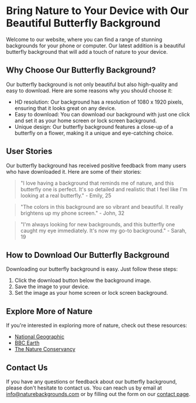 <!--font:Raleway-->

# Bring Nature to Your Device with Our Beautiful Butterfly Background

Welcome to our website, where you can find a range of stunning backgrounds for your phone or computer. Our latest addition is a beautiful butterfly background that will add a touch of nature to your device.

## Why Choose Our Butterfly Background?

Our butterfly background is not only beautiful but also high-quality and easy to download. Here are some reasons why you should choose it:

- HD resolution: Our background has a resolution of 1080 x 1920 pixels, ensuring that it looks great on any device.
- Easy to download: You can download our background with just one click and set it as your home screen or lock screen background.
- Unique design: Our butterfly background features a close-up of a butterfly on a flower, making it a unique and eye-catching choice.

## User Stories

Our butterfly background has received positive feedback from many users who have downloaded it. Here are some of their stories:

> "I love having a background that reminds me of nature, and this butterfly one is perfect. It's so detailed and realistic that I feel like I'm looking at a real butterfly." - Emily, 25

> "The colors in this background are so vibrant and beautiful. It really brightens up my phone screen." - John, 32

> "I'm always looking for new backgrounds, and this butterfly one caught my eye immediately. It's now my go-to background." - Sarah, 19

## How to Download Our Butterfly Background

Downloading our butterfly background is easy. Just follow these steps:

1. Click the download button below the background image.
2. Save the image to your device.
3. Set the image as your home screen or lock screen background.

## Explore More of Nature

If you're interested in exploring more of nature, check out these resources:

- [National Geographic](#)
- [BBC Earth](#)
- [The Nature Conservancy](#)

## Contact Us

If you have any questions or feedback about our butterfly background, please don't hesitate to contact us. You can reach us by email at info@naturebackgrounds.com or by filling out the form on our [contact page](#contact).

<!--

Write me content for website with wallpaper which alt text is:

"A close-up of a butterfly on a flower"

The name/title of the page should not be 1:1 copy of the alt text but rather a real content of the website which is using this wallpaper.

- Use markdown format 
- Start with heading
- Heading should be short and concise
- The content should look like a real website 
- The website should not be about the wallpaper, wallpaper is just a related background
- Heading should be contain work "wallpaper" or "background"
- Include real sections like references, contact, user stories, etc. use things relevant to the page purpose.
- Feel free to use structure like headings, bullets, numbering, blockquotes, paragraphs, horizontal lines, etc.
- You can use formatting like bold or _italic_
- You can include UTF-8 emojis
- Links should be only #hash anchors (and you can refer to the document itself)
- Do not include images


---


# Beautiful Butterfly Wallpaper for Your Home Screen

Welcome to our website, where you can find stunning wallpapers for your phone or computer. Our latest addition is a close-up of a butterfly on a flower that will add a touch of nature to your device.

## Why Choose Our Butterfly Wallpaper?

Our butterfly wallpaper is not only beautiful but also high-quality and easy to download. Here are some reasons why you should choose it:

- HD resolution: Our wallpaper has a resolution of 1080 x 1920 pixels, ensuring that it looks great on any device.
- Easy to download: You can download our wallpaper with just one click and set it as your home screen or lock screen background.
- Unique design: Our butterfly wallpaper features a close-up of a butterfly on a flower, making it a unique and eye-catching choice.

## User Stories

Our butterfly wallpaper has received positive feedback from many users who have downloaded it. Here are some of their stories:

> "I love butterflies, and this wallpaper is perfect for me. It's so detailed and realistic that I feel like I'm looking at a real butterfly." - Emily, 25

> "The colors in this wallpaper are so vibrant and beautiful. It really brightens up my phone screen." - John, 32

> "I'm always looking for new wallpapers, and this butterfly one caught my eye immediately. It's now my go-to wallpaper." - Sarah, 19

## How to Download Our Butterfly Wallpaper

Downloading our butterfly wallpaper is easy. Just follow these steps:

1. Click the download button below the wallpaper image.
2. Save the image to your device.
3. Set the image as your home screen or lock screen background.

## References

If you're interested in learning more about butterflies and their habitats, check out these resources:

- [Butterfly Conservation](#)
- [National Geographic: Butterflies](#)
- [The Butterfly Website](#)

## Contact Us

If you have any questions or feedback about our butterfly wallpaper, please don't hesitate to contact us. You can reach us by email at info@butterflywallpaper.com or by filling out the form on our [contact page](#contact).


---


Heading should not include word "wallpaper". The website should not be about the wallpaper itself, wallpaper is just a related background, rewrite whole content.


---


# Bring Nature to Your Device with Our Beautiful Butterfly Background

Welcome to our website, where you can find a range of stunning backgrounds for your phone or computer. Our latest addition is a beautiful butterfly background that will add a touch of nature to your device.

## Why Choose Our Butterfly Background?

Our butterfly background is not only beautiful but also high-quality and easy to download. Here are some reasons why you should choose it:

- HD resolution: Our background has a resolution of 1080 x 1920 pixels, ensuring that it looks great on any device.
- Easy to download: You can download our background with just one click and set it as your home screen or lock screen background.
- Unique design: Our butterfly background features a close-up of a butterfly on a flower, making it a unique and eye-catching choice.

## User Stories

Our butterfly background has received positive feedback from many users who have downloaded it. Here are some of their stories:

> "I love having a background that reminds me of nature, and this butterfly one is perfect. It's so detailed and realistic that I feel like I'm looking at a real butterfly." - Emily, 25

> "The colors in this background are so vibrant and beautiful. It really brightens up my phone screen." - John, 32

> "I'm always looking for new backgrounds, and this butterfly one caught my eye immediately. It's now my go-to background." - Sarah, 19

## How to Download Our Butterfly Background

Downloading our butterfly background is easy. Just follow these steps:

1. Click the download button below the background image.
2. Save the image to your device.
3. Set the image as your home screen or lock screen background.

## Explore More of Nature

If you're interested in exploring more of nature, check out these resources:

- [National Geographic](#)
- [BBC Earth](#)
- [The Nature Conservancy](#)

## Contact Us

If you have any questions or feedback about our butterfly background, please don't hesitate to contact us. You can reach us by email at info@naturebackgrounds.com or by filling out the form on our [contact page](#contact).

-->
